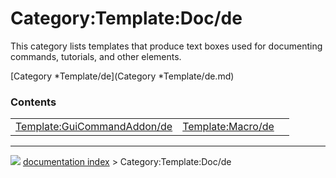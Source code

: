# Category:Template:Doc/de
This category lists templates that produce text boxes used for documenting commands, tutorials, and other elements.

[Category   *Template/de](Category   *Template/de.md)

### Contents

|     |     |     |
| --- | --- | --- |
| [Template:GuiCommandAddon/de](wiki/Template_GuiCommandAddon/de.md) | [Template:Macro/de](wiki/Template_Macro/de.md) |



---
![](images/Right_arrow.png) [documentation index](../README.md) > Category:Template:Doc/de
